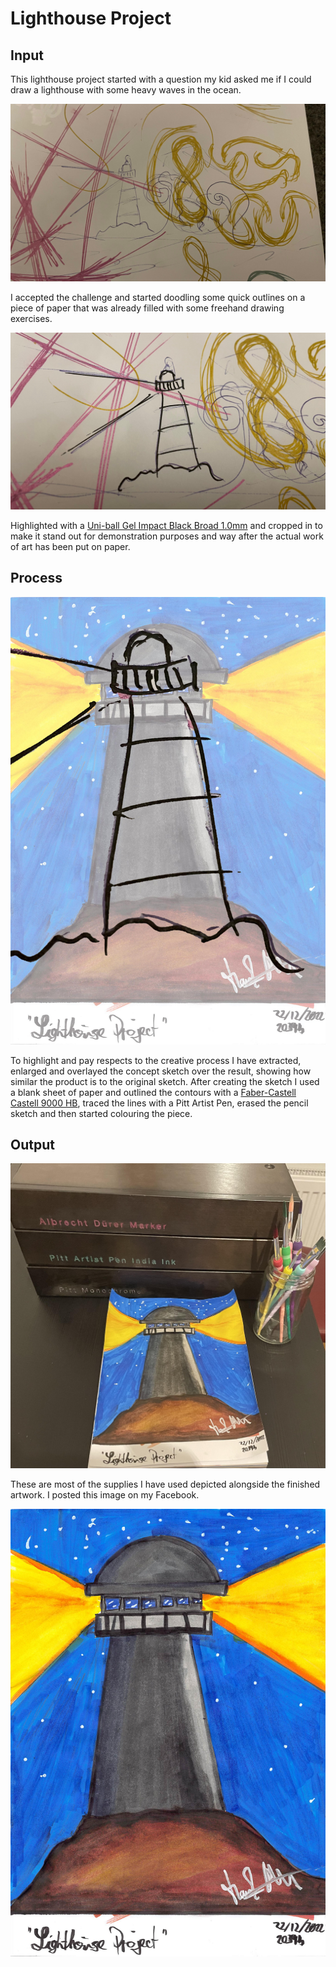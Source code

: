 # Lighthouse Project


## Input

This lighthouse project started with a question my kid asked me if I could draw a lighthouse with some heavy waves in the ocean.

![alt text](20221222-Lighthouse-Project-original-sketch.jpeg "The original sketch gets lost in a bunch of C's, S's and infinity symbols.")

I accepted the challenge and started doodling some quick outlines on a piece of paper that was already filled with some freehand drawing exercises.

![alt text](20221222-Lighthouse-Project-highlighted-sketch.jpeg "Highlighted outlines and cropped in.")

Highlighted with a [Uni-ball Gel Impact Black Broad 1.0mm](https://www.amazon.de/-/en/Uni-Ball-Impact-UM-153-Black-Rollerball/dp/B00U90K0JM) and cropped in to make it stand out for demonstration purposes and way after the actual work of art has been put on paper.

## Process

![alt text](20221222-Lighthouse-Project-sketch-overlay.jpg "Sketch and finished work in comparison.")

To highlight and pay respects to the creative process I have extracted, enlarged and overlayed the concept sketch over the result, showing how similar the product is to the original sketch. After creating the sketch I used a blank sheet of paper and outlined the contours with a [Faber-Castell Castell 9000 HB](https://www.faber-castell.de/produkte/Castell9000BleistiftHB/119000), traced the lines with a Pitt Artist Pen, erased the pencil sketch and then started colouring the piece.

## Output

![alt text](20221222-Lighthouse-Project-supplies-used.jpeg "Lighthouse Project and the supplies used to create it.")

These are most of the supplies I have used depicted alongside the finished artwork. I posted this image on my Facebook.

![alt text](20221222-Lighthouse-Project-result.jpg "Lighthouse Project finished.")

